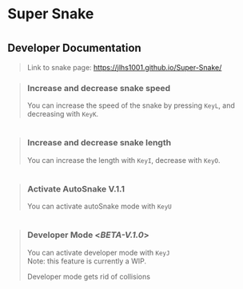 # Super Snake
#
## Developer Documentation

> Link to snake page: https://jlhs1001.github.io/Super-Snake/

> ### Increase and decrease snake speed
> You can increase the speed of the snake by pressing `KeyL`, and decreasing with `KeyK`.
#
> ### Increase and decrease snake length
> You can increase the length with `KeyI`, decrease with `KeyO`.
#
> ### Activate AutoSnake V.1.1
> You can activate autoSnake mode with `KeyU`
#
> ### Developer Mode <<em>BETA-V.1.0</em>>
> You can activate developer mode with `KeyJ` <br>
> Note: this feature is currently a WIP. <PLACEHOLDER>
>
> Developer mode gets rid of collisions
